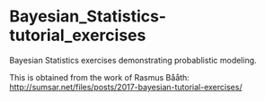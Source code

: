# Bayesian_Statistics-tutorial_exercises
Bayesian Statistics exercises demonstrating probablistic modeling.
   
This is obtained from the work of Rasmus Bååth: <http://sumsar.net/files/posts/2017-bayesian-tutorial-exercises/>  

